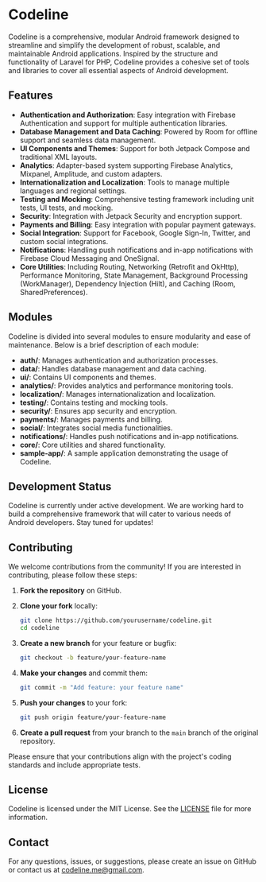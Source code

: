 # Codeline

Codeline is a comprehensive, modular Android framework designed to streamline and simplify the development of robust, scalable, and maintainable Android applications. Inspired by the structure and functionality of Laravel for PHP, Codeline provides a cohesive set of tools and libraries to cover all essential aspects of Android development.

## Features

- **Authentication and Authorization**: Easy integration with Firebase Authentication and support for multiple authentication libraries.
- **Database Management and Data Caching**: Powered by Room for offline support and seamless data management.
- **UI Components and Themes**: Support for both Jetpack Compose and traditional XML layouts.
- **Analytics**: Adapter-based system supporting Firebase Analytics, Mixpanel, Amplitude, and custom adapters.
- **Internationalization and Localization**: Tools to manage multiple languages and regional settings.
- **Testing and Mocking**: Comprehensive testing framework including unit tests, UI tests, and mocking.
- **Security**: Integration with Jetpack Security and encryption support.
- **Payments and Billing**: Easy integration with popular payment gateways.
- **Social Integration**: Support for Facebook, Google Sign-In, Twitter, and custom social integrations.
- **Notifications**: Handling push notifications and in-app notifications with Firebase Cloud Messaging and OneSignal.
- **Core Utilities**: Including Routing, Networking (Retrofit and OkHttp), Performance Monitoring, State Management, Background Processing (WorkManager), Dependency Injection (Hilt), and Caching (Room, SharedPreferences).

## Modules

Codeline is divided into several modules to ensure modularity and ease of maintenance. Below is a brief description of each module:

- **auth/**: Manages authentication and authorization processes.
- **data/**: Handles database management and data caching.
- **ui/**: Contains UI components and themes.
- **analytics/**: Provides analytics and performance monitoring tools.
- **localization/**: Manages internationalization and localization.
- **testing/**: Contains testing and mocking tools.
- **security/**: Ensures app security and encryption.
- **payments/**: Manages payments and billing.
- **social/**: Integrates social media functionalities.
- **notifications/**: Handles push notifications and in-app notifications.
- **core/**: Core utilities and shared functionality.
- **sample-app/**: A sample application demonstrating the usage of Codeline.

## Development Status

Codeline is currently under active development. We are working hard to build a comprehensive framework that will cater to various needs of Android developers. Stay tuned for updates!

## Contributing

We welcome contributions from the community! If you are interested in contributing, please follow these steps:

1. **Fork the repository** on GitHub.
2. **Clone your fork** locally:

    ```bash
    git clone https://github.com/yourusername/codeline.git
    cd codeline
    ```

3. **Create a new branch** for your feature or bugfix:

    ```bash
    git checkout -b feature/your-feature-name
    ```

4. **Make your changes** and commit them:

    ```bash
    git commit -m "Add feature: your feature name"
    ```

5. **Push your changes** to your fork:

    ```bash
    git push origin feature/your-feature-name
    ```

6. **Create a pull request** from your branch to the `main` branch of the original repository.

Please ensure that your contributions align with the project's coding standards and include appropriate tests.

## License

Codeline is licensed under the MIT License. See the [LICENSE](LICENSE) file for more information.

## Contact

For any questions, issues, or suggestions, please create an issue on GitHub or contact us at [codeline.me@gmail.com](mailto:codeline.me@gmail.com).

